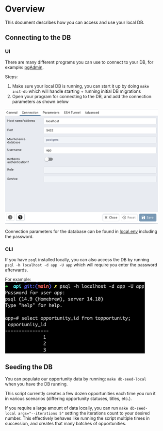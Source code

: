 # Overview

This document describes how you can access and use your local DB.

## Connecting to the DB

### UI

There are many different programs you can use to connect to your DB, for example: [pgAdmin](https://www.pgadmin.org/).

Steps:
1. Make sure your local DB is running, you can start it up by doing `make init-db` which will handle starting + running initial DB migrations
2. Open your program for connecting to the DB, and add the connection parameters as shown below

![Local DB Connection Parameters](../images/local-db-connection.png)

Connection parameters for the database can be found in [local.env](../../../api/local.env) including the password.

### CLI

If you have `psql` installed locally, you can also access the DB by running `psql -h localhost -d app -U app` which will require you enter the password afterwards.

For example:
![Local DB CLI](../images/local-db-cli.png)

## Seeding the DB

You can populate our opportunity data by running: `make db-seed-local` when you have the DB running.

This script currently creates a few dozen opportunities each time you run it in various scenarios (differing opportunity statuses, titles, etc.).

If you require a large amount of data locally, you can run `make db-seed-local args="--iterations 5"` setting the iterations count to your desired number.
This effectively behaves like running the script multiple times in succession, and creates that many batches of opportunities.
